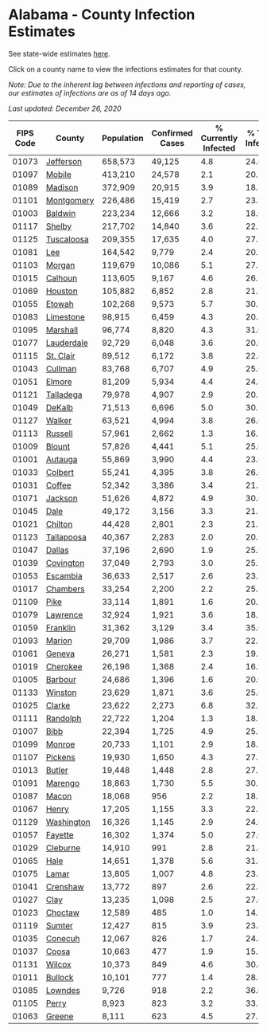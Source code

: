 # Alabama - County Infection Estimates

See state-wide estimates [here](/infections/us-al).

Click on a county name to view the infections estimates for that county.

*Note: Due to the inherent lag between infections and reporting of cases, our estimates of infections are as of 14 days ago.*

*Last updated: December 26, 2020*

|   FIPS Code |                   County |   Population |   Confirmed Cases |   % Currently Infected |   % Total Infected |
|-------------|--------------------------|--------------|-------------------|------------------------|--------------------|
|       01073 |   [Jefferson](jefferson) |      658,573 |            49,125 |                    4.8 |               24.6 |
|       01097 |         [Mobile](mobile) |      413,210 |            24,578 |                    2.1 |               20.8 |
|       01089 |       [Madison](madison) |      372,909 |            20,915 |                    3.9 |               18.2 |
|       01101 | [Montgomery](montgomery) |      226,486 |            15,419 |                    2.7 |               23.9 |
|       01003 |       [Baldwin](baldwin) |      223,234 |            12,666 |                    3.2 |               18.6 |
|       01117 |         [Shelby](shelby) |      217,702 |            14,840 |                    3.6 |               22.5 |
|       01125 | [Tuscaloosa](tuscaloosa) |      209,355 |            17,635 |                    4.0 |               27.7 |
|       01081 |               [Lee](lee) |      164,542 |             9,779 |                    2.4 |               20.7 |
|       01103 |         [Morgan](morgan) |      119,679 |            10,086 |                    5.1 |               27.1 |
|       01015 |       [Calhoun](calhoun) |      113,605 |             9,167 |                    4.6 |               26.1 |
|       01069 |       [Houston](houston) |      105,882 |             6,852 |                    2.8 |               21.2 |
|       01055 |         [Etowah](etowah) |      102,268 |             9,573 |                    5.7 |               30.3 |
|       01083 |   [Limestone](limestone) |       98,915 |             6,459 |                    4.3 |               20.8 |
|       01095 |     [Marshall](marshall) |       96,774 |             8,820 |                    4.3 |               31.0 |
|       01077 | [Lauderdale](lauderdale) |       92,729 |             6,048 |                    3.6 |               20.6 |
|       01115 |   [St. Clair](st.-clair) |       89,512 |             6,172 |                    3.8 |               22.4 |
|       01043 |       [Cullman](cullman) |       83,768 |             6,707 |                    4.9 |               25.6 |
|       01051 |         [Elmore](elmore) |       81,209 |             5,934 |                    4.4 |               24.3 |
|       01121 |   [Talladega](talladega) |       79,978 |             4,907 |                    2.9 |               20.2 |
|       01049 |         [DeKalb](dekalb) |       71,513 |             6,696 |                    5.0 |               30.9 |
|       01127 |         [Walker](walker) |       63,521 |             4,994 |                    3.8 |               26.6 |
|       01113 |       [Russell](russell) |       57,961 |             2,662 |                    1.3 |               16.5 |
|       01009 |         [Blount](blount) |       57,826 |             4,441 |                    5.1 |               25.0 |
|       01001 |       [Autauga](autauga) |       55,869 |             3,990 |                    4.4 |               23.6 |
|       01033 |       [Colbert](colbert) |       55,241 |             4,395 |                    3.8 |               26.0 |
|       01031 |         [Coffee](coffee) |       52,342 |             3,386 |                    3.4 |               21.3 |
|       01071 |       [Jackson](jackson) |       51,626 |             4,872 |                    4.9 |               30.6 |
|       01045 |             [Dale](dale) |       49,172 |             3,156 |                    3.3 |               21.2 |
|       01021 |       [Chilton](chilton) |       44,428 |             2,801 |                    2.3 |               21.5 |
|       01123 | [Tallapoosa](tallapoosa) |       40,367 |             2,283 |                    2.0 |               20.5 |
|       01047 |         [Dallas](dallas) |       37,196 |             2,690 |                    1.9 |               25.9 |
|       01039 |   [Covington](covington) |       37,049 |             2,793 |                    3.0 |               25.5 |
|       01053 |     [Escambia](escambia) |       36,633 |             2,517 |                    2.6 |               23.9 |
|       01017 |     [Chambers](chambers) |       33,254 |             2,200 |                    2.2 |               25.3 |
|       01109 |             [Pike](pike) |       33,114 |             1,891 |                    1.6 |               20.1 |
|       01079 |     [Lawrence](lawrence) |       32,924 |             1,921 |                    3.6 |               18.5 |
|       01059 |     [Franklin](franklin) |       31,362 |             3,129 |                    3.4 |               35.0 |
|       01093 |         [Marion](marion) |       29,709 |             1,986 |                    3.7 |               22.7 |
|       01061 |         [Geneva](geneva) |       26,271 |             1,581 |                    2.3 |               19.1 |
|       01019 |     [Cherokee](cherokee) |       26,196 |             1,368 |                    2.4 |               16.9 |
|       01005 |       [Barbour](barbour) |       24,686 |             1,396 |                    1.6 |               20.0 |
|       01133 |       [Winston](winston) |       23,629 |             1,871 |                    3.6 |               25.6 |
|       01025 |         [Clarke](clarke) |       23,622 |             2,273 |                    6.8 |               32.5 |
|       01111 |     [Randolph](randolph) |       22,722 |             1,204 |                    1.3 |               18.7 |
|       01007 |             [Bibb](bibb) |       22,394 |             1,725 |                    4.9 |               25.2 |
|       01099 |         [Monroe](monroe) |       20,733 |             1,101 |                    2.9 |               18.3 |
|       01107 |       [Pickens](pickens) |       19,930 |             1,650 |                    4.3 |               27.5 |
|       01013 |         [Butler](butler) |       19,448 |             1,448 |                    2.8 |               27.2 |
|       01091 |       [Marengo](marengo) |       18,863 |             1,730 |                    5.5 |               30.5 |
|       01087 |           [Macon](macon) |       18,068 |               956 |                    2.2 |               18.2 |
|       01067 |           [Henry](henry) |       17,205 |             1,155 |                    3.3 |               22.2 |
|       01129 | [Washington](washington) |       16,326 |             1,145 |                    2.9 |               24.0 |
|       01057 |       [Fayette](fayette) |       16,302 |             1,374 |                    5.0 |               27.0 |
|       01029 |     [Cleburne](cleburne) |       14,910 |               991 |                    2.8 |               21.4 |
|       01065 |             [Hale](hale) |       14,651 |             1,378 |                    5.6 |               31.8 |
|       01075 |           [Lamar](lamar) |       13,805 |             1,007 |                    4.8 |               23.8 |
|       01041 |     [Crenshaw](crenshaw) |       13,772 |               897 |                    2.6 |               22.3 |
|       01027 |             [Clay](clay) |       13,235 |             1,098 |                    2.5 |               27.6 |
|       01023 |       [Choctaw](choctaw) |       12,589 |               485 |                    1.0 |               14.7 |
|       01119 |         [Sumter](sumter) |       12,427 |               815 |                    3.9 |               23.4 |
|       01035 |       [Conecuh](conecuh) |       12,067 |               826 |                    1.7 |               24.4 |
|       01037 |           [Coosa](coosa) |       10,663 |               477 |                    1.9 |               15.3 |
|       01131 |         [Wilcox](wilcox) |       10,373 |               849 |                    4.6 |               30.4 |
|       01011 |       [Bullock](bullock) |       10,101 |               777 |                    1.4 |               28.8 |
|       01085 |       [Lowndes](lowndes) |        9,726 |               918 |                    2.2 |               36.0 |
|       01105 |           [Perry](perry) |        8,923 |               823 |                    3.2 |               33.1 |
|       01063 |         [Greene](greene) |        8,111 |               623 |                    4.5 |               27.2 |